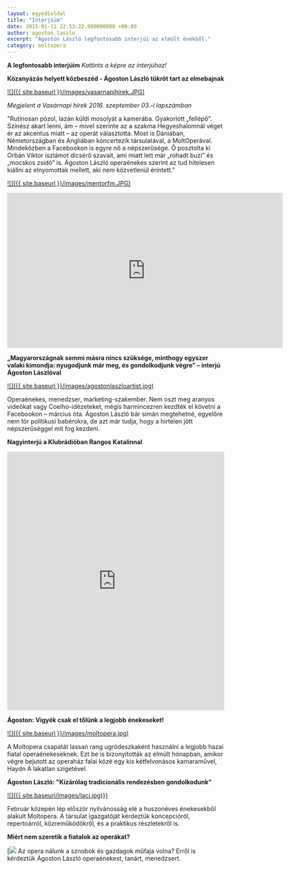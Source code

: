```yaml
---
layout: egyedioldal
title: "Interjúim"
date: 2015-01-11 22:53:22.000000000 +00:00
author: agoston_laszlo
excerpt: "Ágoston László legfontosabb interjúi az elmúlt évekből."
category: moltopera
---
```


**A legfontosabb interjúim**
*Kattints a képre az interjúhoz!*

**Közanyázás helyett közbeszéd - Ágoston László tükröt tart az elmebajnak** 

[![]({{ site.baseurl }}/images/vasarnapihirek.JPG)](http://www.vasarnapihirek.hu/fokusz/kozanyazas_helyett_kozbeszed__agoston_laszlo_tukrot_tart_az_elmebajnak)

*Megjelent a Vasárnapi hírek 2016. szeptember 03.-i lapszámban* 

"Rutinosan pózol, lazán küldi mosolyát a kamerába. Gyakorlott „fellépő”. Színész akart lenni, ám – mivel szerinte az a szakma Hegyeshalomnál véget ér az akcentus miatt – az operát választotta. Most is Dániában, Németországban és Angliában koncertezik társulatával, a MoltOperával. Mindeközben a Facebookon is egyre nő a népszerűsége. Ő posztolta ki Orbán Viktor iszlámot dicsérő szavait, ami miatt lett már „rohadt buzi” és „mocskos zsidó” is. Ágoston László operaénekes szerint az tud hitelesen kiállni az elnyomottak mellett, aki nem közvetlenül érintett."

[![]({{ site.baseurl }}/images/mentorfm.JPG)](https://mentorfm.hu/webplayer/sikeres-emberek/embernek-lenni-az-embertelensegben-interju-agoston-laszloval/)

<iframe src="https://player.vimeo.com/video/190270883" width="640" height="360" frameborder="0" webkitallowfullscreen mozallowfullscreen allowfullscreen></iframe>

**„Magyarországnak semmi másra nincs szüksége, minthogy egyszer valaki kimondja: nyugodjunk már meg, és gondolkodjunk végre” – interjú Ágoston Lászlóval**

[![]({{ site.baseurl }}/images/agostonlaszloartist.jpg)](http://hu.budapestbeacon.com/civil-ugyek/csak-nyugodjunk-mar-meg-es-gondolkodjunk-vegre-interju-agoston-laszloval/)

Operaénekes, menedzser, marketing-szakember. Nem oszt meg aranyos videókat vagy Coelho-idézeteket, mégis harmincezren kezdték el követni a Facebookon – március óta. Ágoston László bár simán megtehetné, egyelőre nem tör politikusi babérokra, de azt már tudja, hogy a hirtelen jött népszerűséggel mit fog kezdeni.

**Nagyinterjú a Klubrádióban Rangos Katalinnal**

<iframe width="100%" height="600" scrolling="no" frameborder="no" src="https://w.soundcloud.com/player/?url=https%3A//api.soundcloud.com/tracks/282924280&amp;auto_play=false&amp;hide_related=false&amp;show_comments=true&amp;show_user=true&amp;show_reposts=false&amp;visual=true"></iframe>


**Ágoston: Vigyék csak el tőlünk a legjobb énekeseket!**

[![]({{ site.baseurl }}/images/moltopera.jpg)](http://mno.hu/grund/agoston-vigyek-csak-el-tolunk-a-legjobb-enekeseket-1264248)

A Moltopera csapatát lassan rang ugródeszkaként használni a legjobb hazai fiatal operaénekeseknek. Ezt be is bizonyították az elmúlt hónapban, amikor végre bejutott az operaház falai közé egy kis kétfelvonásos kamaraművel, Haydn A lakatlan szigetével.


**Ágoston László: "Kizárólag tradicionális rendezésben gondolkodunk"**

[![]({{ site.baseurl/images/laci.jpg)}}](http://fidelio.hu/eduart/2012/01/24/agoston_laszlo_kizarolag_tradicionalis_rendezesben_gondolkodunk/)

Február közepén lép először nyilvánosság elé a huszonéves énekesekből alakult Moltopera. A társulat igazgatóját kérdeztük koncepcióról, repertoárról, közreműködőkről, és a praktikus részletekről is.

**Miért nem szeretik a fiatalok az operákat?**

[![](http://www.szeretlekmagyarorszag.hu/wp-content/uploads/2015/03/agostonlaszlo13.jpg)
Az opera nálunk a sznobok és gazdagok műfaja volna? Erről is kérdeztük Ágoston László operaénekest, tanárt, menedzsert.

